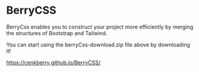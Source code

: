 # BerryCSS
BerryCss enables you to construct your project more efficiently by merging the structures of Bootstrap and Tailwind.

You can start using the berryCss-download.zip file above by downloading it!

https://cenkberry.github.io/BerryCSS/

